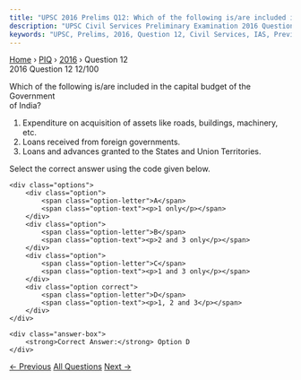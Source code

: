 ```yaml
---
title: "UPSC 2016 Prelims Q12: Which of the following is/are included in the capital budget..."
description: "UPSC Civil Services Preliminary Examination 2016 Question 12 with options and answer"
keywords: "UPSC, Prelims, 2016, Question 12, Civil Services, IAS, Previous Year Questions"
---
```


<nav class="breadcrumb">
    <a href="../../">Home</a>
    <span>›</span>
    <a href="../">PIQ</a>
    <span>›</span>
    <a href="./">2016</a>
    <span>›</span>
    <span>Question 12</span>
</nav>

<div class="question-header">
    <div class="question-meta">
        <span class="year-badge">2016</span>
        <span class="question-number">Question 12</span>
        <span class="progress">12/100</span>
    </div>
    <div class="progress-bar">
        <div class="progress-fill" style="width: 12.0%"></div>
    </div>
</div>

<div class="question-content">
    <div class="question-text">
        <p>Which of the following is/are included in the capital budget of the Government<br />
of India?</p>
<ol>
<li>Expenditure on acquisition of assets like roads, buildings, machinery, etc.</li>
<li>Loans received from foreign governments. </li>
<li>Loans and advances granted to the States and Union Territories.</li>
</ol>
<p>Select the correct answer using the code given below.</p>
    </div>
    
    <div class="options">
        <div class="option">
            <span class="option-letter">A</span>
            <span class="option-text"><p>1 only</p></span>
        </div>
        <div class="option">
            <span class="option-letter">B</span>
            <span class="option-text"><p>2 and 3 only</p></span>
        </div>
        <div class="option">
            <span class="option-letter">C</span>
            <span class="option-text"><p>1 and 3 only</p></span>
        </div>
        <div class="option correct">
            <span class="option-letter">D</span>
            <span class="option-text"><p>1, 2 and 3</p></span>
        </div>
    </div>

    <div class="answer-box">
        <strong>Correct Answer:</strong> Option D
    </div>
</div>

<div class="question-nav">
    <a href="../q011-in-the-context-of-which-of-the-following-do-you-so/" class="nav-btn prev">← Previous</a>
    <a href="../" class="nav-btn center">All Questions</a>
    <a href="../q013-what-isare-the-importanceimportances-of-the-united/" class="nav-btn next">Next →</a>
</div>

